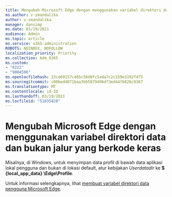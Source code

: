 ```yaml
---
title: Mengubah Microsoft Edge dengan menggunakan variabel direktori data dan bukan jalur yang berkode keras
ms.author: v-smandalika
author: v-smandalika
manager: dansimp
ms.date: 03/19/2021
audience: Admin
ms.topic: article
ms.service: o365-administration
ROBOTS: NOINDEX, NOFOLLOW
localization_priority: Priority
ms.collection: Adm_O365
ms.custom:
- "8222"
- "9004596"
ms.openlocfilehash: 23ce69157c465c56d0fc5ada7c2c159e3192fd75
ms.sourcegitcommit: c08bed4071baa3bb5879496df3ed44fb828c8367
ms.translationtype: MT
ms.contentlocale: id-ID
ms.lasthandoff: 03/19/2021
ms.locfileid: "51035820"
---
```

# <a name="modify-microsoft-edge-by-using-data-directory-variables-rather-than-hard-coded-paths"></a>Mengubah Microsoft Edge dengan menggunakan variabel direktori data dan bukan jalur yang berkode keras

Misalnya, di Windows, untuk menyimpan data profil di bawah data aplikasi lokal pengguna dan bukan di lokasi default, atur kebijakan *Userdatadir* ke **$ {local_app_data} \Edge\Profile**.

Untuk informasi selengkapnya, lihat [membuat variabel direktori data pengguna Microsoft Edge](https://docs.microsoft.com/deployedge/microsoft-edge-policies).